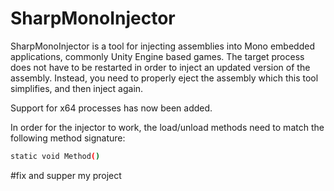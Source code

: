 # SharpMonoInjector
SharpMonoInjector is a tool for injecting assemblies into Mono embedded applications, commonly Unity Engine based games. The target process does not have to be restarted in order to inject an updated version of the assembly. Instead, you need to properly eject the assembly which this tool simplifies, and then inject again.

Support for x64 processes has now been added.

In order for the injector to work, the load/unload methods need to match the following method signature:

```sh
static void Method()
```
#fix and supper my project
